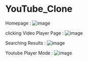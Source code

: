 # YouTube_Clone


Homepage : 
![image](https://user-images.githubusercontent.com/81190422/152694445-384ae9af-8898-4b9e-a1ac-097513eda7f9.png)


clicking Video Player Page :
![image](https://user-images.githubusercontent.com/81190422/152694736-fbd68c76-5c98-49e3-af32-27dba5cd9337.png)


Searching Results : 
![image](https://user-images.githubusercontent.com/81190422/152694783-93ac90cb-8a1c-4f79-9e64-44198c34a408.png)


Youtube Player Mode : 
![image](https://user-images.githubusercontent.com/81190422/152694805-451c73a6-cb2f-487f-9ffa-5eafe6ee888d.png)
